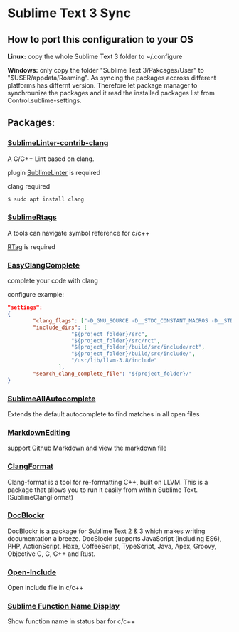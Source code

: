 # Sublime Text 3 Sync
## How to port this configuration to your OS
**Linux:** copy the whole Sublime Text 3 folder to ~/.configure

	
**Windows:** only copy the folder "Sublime Text 3/Pakcages/User" to "$USER/appdata/Roaming". As syncing the packages accross different platforms has differnt version. Therefore let package manager to synchrounize the packages and it read the installed packages list from Control.sublime-settings.

## Packages:

### [SublimeLinter-contrib-clang](https://github.com/nirm03/SublimeLinter-clang)
A C/C++ Lint based on clang.


plugin [SublimeLinter](https://github.com/SublimeLinter/SublimeLinter3) is required

clang required 
```sh
$ sudo apt install clang
```
	
### [SublimeRtags](https://github.com/rampage644/sublime-rtags)
A tools can navigate symbol reference for c/c++


[RTag](https://github.com/Andersbakken/rtags) is required 

### [EasyClangComplete](https://github.com/niosus/EasyClangComplete)
complete your code with clang

configure example:
```json
"settings":
{
		"clang_flags": ["-D_GNU_SOURCE -D__STDC_CONSTANT_MACROS -D__STDC_FORMAT_MACROS -D__STDC_LIMIT_MACROS -Wall -Wextra -Wpointer-arith -Wnon-virtual-dtor -fno-rtti -std=c++11 -Wstrict-aliasing=2 -Wcast-qual -fPIC -fstack-protector-all -Wstack-protector -O3 -DNDEBUG"],
		"include_dirs": [
	                "${project_folder}/src",
	                "${project_folder}/src/rct",
	                "${project_folder}/build/src/include/rct",
	                "${project_folder}/build/src/include/",
	                "/usr/lib/llvm-3.8/include"
	            ],
		"search_clang_complete_file": "${project_folder}/"
}
```

### [SublimeAllAutocomplete](https://github.com/alienhard/SublimeAllAutocomplete)
Extends the default autocomplete to find matches in all open files


### [MarkdownEditing](https://github.com/SublimeText-Markdown/MarkdownEditing)
support Github Markdown and view the markdown file

### [ClangFormat](https://github.com/rosshemsley/)
Clang-format is a tool for re-formatting C++, built on LLVM. This is a package that allows you to run it easily from within Sublime Text.[SublimeClangFormat)

### [DocBlockr](https://github.com/Warin/Sublime/tree/master/DocBlockr)
DocBlockr is a package for Sublime Text 2 & 3 which makes writing documentation a breeze. DocBlockr supports JavaScript (including ES6), PHP, ActionScript, Haxe, CoffeeScript, TypeScript, Java, Apex, Groovy, Objective C, C, C++ and Rust.

### [Open-Include](https://github.com/titoBouzout/Open-Include)
Open include file in c/c++

### [Sublime Function Name Display](https://github.com/akrabat/SublimeFunctionNameDisplay)
Show function name in status bar for c/c++

